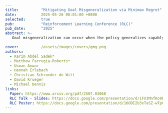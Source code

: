 ```yaml
---
title:          "Mitigating Goal Misgeneralization via Minimax Regret"
date:           2025-05-26 00:01:00 +0800
selected:       true
pub:            "Reinforcement Learning Conference (RLC)"
pub_date:       "2025"
abstract: >-
   Goal misgeneralization can occur when the policy generalizes capably with respect to a 'proxy goal' whose optimal behavior correlates with the intended goal on the training distribution, but not out of distribution. We observe that if some training signal towards the intended reward function exists, it can be amplified by regret-based prioritization. We formally show that approximately optimal policies on maximal-regret levels avoid the harmful effects of goal misgeneralization, which may exist without this prioritization. Empirically, we find that current regret-based Unsupervised Environment Design (UED) methods can mitigate the effects of goal misgeneralizatio.

cover:          /assets/images/covers/gmg.png
authors:
  - Karim Abdel Sadek*
  - Matthew Farrugia-Roberts*
  - Usman Anwar
  - Hannah Erlebach
  - Christian Schroeder de Witt
  - David Krueger
  - Michael Dennis
links:
  Paper: https://www.arxiv.org/pdf/2507.03068
  RLC Talk - Slides: https://docs.google.com/presentation/d/1FX3MnfKo9PInWab5yIrKakMpAdfev7MFkOWsAXgtcEs/edit?usp=sharing
  RLC Poster: https://docs.google.com/presentation/d/16ODI2b3xTaSZ-wTpGtuupLXRx29wrEIp0utGAZFtQ5Q/edit?usp=sharing
---
```


